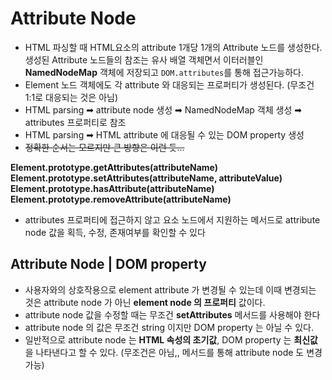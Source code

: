 # Attribute Node

- HTML 파싱할 때 HTML요소의 attribute 1개당 1개의 Attribute 노드를 생성한다. 생성된 Attribute 노드들의 참조는 유사 배열 객체면서 이터러블인 **NamedNodeMap** 객체에 저장되고 `DOM.attributes`를 통해 접근가능하다.
- Element 노드 객체에도 각 attribute 와 대응되는 프로퍼티가 생성된다. (무조건 1:1로 대응되는 것은 아님)
- HTML parsing ➡︎ attribute node 생성 ➡︎ NamedNodeMap 객체 생성 ➡︎ attributes 프로퍼티로 참조
- HTML parsing ➡︎ HTML attribute 에 대응될 수 있는 DOM property 생성
- ~~정확한 순서는 모르지만 큰 방향은 이런 듯...~~

**Element.prototype.getAttributes(attributeName)**
**Element.prototype.setAttributes(attributeName, attributeValue)**
**Element.prototype.hasAttribute(attributeName)**
**Element.prototype.removeAttribute(attributeName)**

- attributes 프로퍼티에 접근하지 않고 요소 노드에서 지원하는 메서드로 attribute node 값을 획득, 수정, 존재여부를 확인할 수 있다

## Attribute Node | DOM property

- 사용자와의 상호작용으로 element attribute 가 변경될 수 있는데 이때 변경되는 것은 attribute node 가 아닌 **element node 의 프로퍼티** 값이다.
- attribute node 값을 수정할 때는 무조건 **setAttributes** 메서드를 사용해야 한다
- attribute node 의 값은 무조건 string 이지만 DOM property 는 아닐 수 있다.
- 일반적으로 attribute node 는 **HTML 속성의 초기값**, DOM property 는 **최신값**을 나타낸다고 할 수 있다. (무조건은 아님,, 메서드를 통해 attribute node 도 변경 가능)
